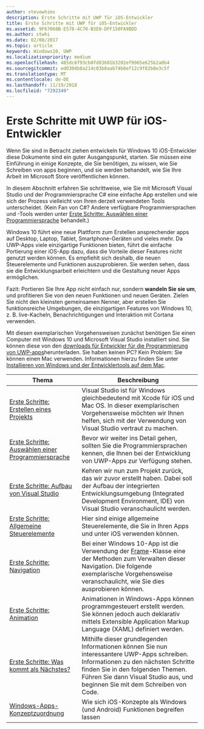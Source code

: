 ```yaml
---
author: stevewhims
description: Erste Schritte mit UWP für iOS-Entwickler
title: Erste Schritte mit UWP für iOS-Entwickler
ms.assetid: 9F67068B-E578-4C70-B3E0-DFF150FA9BDD
ms.author: stwhi
ms.date: 02/08/2017
ms.topic: article
keywords: Windows10, UWP
ms.localizationpriority: medium
ms.openlocfilehash: 485dc6f93cb0fd83601b3202ef9965e625b2a0b4
ms.sourcegitcommit: ed0304b8a214c03b8aab74b8ef12c9f82b8e3c5f
ms.translationtype: MT
ms.contentlocale: de-DE
ms.lasthandoff: 11/19/2018
ms.locfileid: "7292349"
---
```

# <a name="getting-started-with-uwp-for-ios-developers"></a>Erste Schritte mit UWP für iOS-Entwickler


Wenn Sie sind in Betracht ziehen entwickeln für Windows 10 iOS-Entwickler diese Dokumente sind ein guter Ausgangspunkt, starten. Sie müssen eine Einführung in einige Konzepte, die Sie benötigen, zu wissen, wie Sie Schreiben von apps beginnen, und sie werden behandelt, wie Sie Ihre Arbeit im Microsoft Store veröffentlichen können.

In diesem Abschnitt erfahren Sie schrittweise, wie Sie mit Microsoft Visual Studio und der Programmiersprache C# eine einfache App erstellen und wie sich der Prozess vielleicht von Ihren derzeit verwendeten Tools unterscheidet. (Kein Fan von C#? Andere verfügbare Programmiersprachen und -Tools werden unter [Erste Schritte: Auswählen einer Programmiersprache](getting-started-choosing-a-programming-language.md) behandelt.)

Windows 10 führt eine neue Plattform zum Erstellen ansprechender apps auf Desktop, Laptop, Tablet, Smartphone-Geräten und vieles mehr. Da UWP-Apps viele einzigartige Funktionen bieten, führt die einfache Portierung einer iOS-App dazu, dass die Vorteile dieser Features nicht genutzt werden können. Es empfiehlt sich deshalb, die neuen Steuerelemente und Funktionen auszuprobieren. Sie werden sehen, dass sie die Entwicklungsarbeit erleichtern und die Gestaltung neuer Apps ermöglichen.

Fazit: Portieren Sie Ihre App nicht einfach nur, sondern **wandeln Sie sie um**, und profitieren Sie von den neuen Funktionen und neuen Geräten. Zielen Sie nicht den kleinsten gemeinsamen Nenner, aber erstellen Sie funktionsreiche Umgebungen, die einzigartigen Features von Windows 10, z. B. live-Kacheln, Benachrichtigungen und Interaktion mit Cortana verwenden.

Mit diesen exemplarischen Vorgehensweisen zunächst benötigen Sie einen Computer mit Windows 10 und Microsoft Visual Studio installiert sind. Sie können diese von den [downloads für Entwickler für die Programmierung von UWP-apps](https://developer.microsoft.com/en-us/windows/downloads)herunterladen. Sie haben keinen PC? Kein Problem: Sie können einen Mac verwenden. Informationen hierzu finden Sie unter [Installieren von Windows und der Entwicklertools auf dem Mac](setting-up-your-mac-with-windows-10.md).

| Thema | Beschreibung |
|-------|-------------|
| [Erste Schritte: Erstellen eines Projekts](getting-started-creating-a-project.md) | Visual Studio ist für Windows gleichbedeutend mit Xcode für iOS und Mac OS. In dieser exemplarischen Vorgehensweise möchten wir Ihnen helfen, sich mit der Verwendung von Visual Studio vertraut zu machen. |
| [Erste Schritte: Auswählen einer Programmiersprache](getting-started-choosing-a-programming-language.md) | Bevor wir weiter ins Detail gehen, sollten Sie die Programmiersprachen kennen, die Ihnen bei der Entwicklung von UWP-Apps zur Verfügung stehen. |
| [Erste Schritte: Aufbau von Visual Studio](getting-started-getting-around-in-visual-studio.md) | Kehren wir nun zum Projekt zurück, das wir zuvor erstellt haben. Dabei soll der Aufbau der integrierten Entwicklungsumgebung (Integrated Development Environment, IDE) von Visual Studio veranschaulicht werden. |
| [Erste Schritte: Allgemeine Steuerelemente](getting-started-common-controls.md) | Hier sind einige allgemeine Steuerelemente, die Sie in Ihren Apps und unter iOS verwenden können. |
| [Erste Schritte: Navigation](getting-started-navigation.md) | Bei einer Windows 10-App ist die Verwendung der [Frame](https://msdn.microsoft.com/library/windows/apps/br242682)-Klasse eine der Methoden zum Verwalten dieser Navigation. Die folgende exemplarische Vorgehensweise veranschaulicht, wie Sie dies ausprobieren können. |
| [Erste Schritte: Animation](getting-started-animation.md) | Animationen in Windows-Apps können programmgesteuert erstellt werden. Sie können jedoch auch deklarativ mittels Extensible Application Markup Language (XAML) definiert werden. |
| [Erste Schritte: Was kommt als Nächstes?](getting-started-what-next.md) | Mithilfe dieser grundlegenden Informationen können Sie nun interessantere UWP-Apps schreiben. Informationen zu den nächsten Schritte finden Sie in den folgenden Themen. Führen Sie dann Visual Studio aus, und beginnen Sie mit dem Schreiben von Code. |
| [Windows-Apps-Konzeptzuordnung](https://msdn.microsoft.com//windows/uwp/porting/android-ios-uwp-map) | Wie sich iOS-Konzepte als Windows (und Android) Funktionen begreifen lassen |

 

 

 
